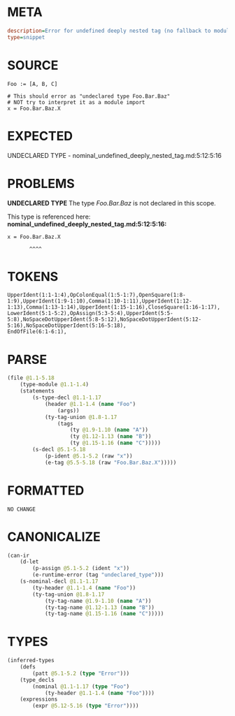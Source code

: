 # META
~~~ini
description=Error for undefined deeply nested tag (no fallback to module)
type=snippet
~~~
# SOURCE
~~~roc
Foo := [A, B, C]

# This should error as "undeclared type Foo.Bar.Baz"
# NOT try to interpret it as a module import
x = Foo.Bar.Baz.X
~~~
# EXPECTED
UNDECLARED TYPE - nominal_undefined_deeply_nested_tag.md:5:12:5:16
# PROBLEMS
**UNDECLARED TYPE**
The type _Foo.Bar.Baz_ is not declared in this scope.

This type is referenced here:
**nominal_undefined_deeply_nested_tag.md:5:12:5:16:**
```roc
x = Foo.Bar.Baz.X
```
           ^^^^


# TOKENS
~~~zig
UpperIdent(1:1-1:4),OpColonEqual(1:5-1:7),OpenSquare(1:8-1:9),UpperIdent(1:9-1:10),Comma(1:10-1:11),UpperIdent(1:12-1:13),Comma(1:13-1:14),UpperIdent(1:15-1:16),CloseSquare(1:16-1:17),
LowerIdent(5:1-5:2),OpAssign(5:3-5:4),UpperIdent(5:5-5:8),NoSpaceDotUpperIdent(5:8-5:12),NoSpaceDotUpperIdent(5:12-5:16),NoSpaceDotUpperIdent(5:16-5:18),
EndOfFile(6:1-6:1),
~~~
# PARSE
~~~clojure
(file @1.1-5.18
	(type-module @1.1-1.4)
	(statements
		(s-type-decl @1.1-1.17
			(header @1.1-1.4 (name "Foo")
				(args))
			(ty-tag-union @1.8-1.17
				(tags
					(ty @1.9-1.10 (name "A"))
					(ty @1.12-1.13 (name "B"))
					(ty @1.15-1.16 (name "C")))))
		(s-decl @5.1-5.18
			(p-ident @5.1-5.2 (raw "x"))
			(e-tag @5.5-5.18 (raw "Foo.Bar.Baz.X")))))
~~~
# FORMATTED
~~~roc
NO CHANGE
~~~
# CANONICALIZE
~~~clojure
(can-ir
	(d-let
		(p-assign @5.1-5.2 (ident "x"))
		(e-runtime-error (tag "undeclared_type")))
	(s-nominal-decl @1.1-1.17
		(ty-header @1.1-1.4 (name "Foo"))
		(ty-tag-union @1.8-1.17
			(ty-tag-name @1.9-1.10 (name "A"))
			(ty-tag-name @1.12-1.13 (name "B"))
			(ty-tag-name @1.15-1.16 (name "C")))))
~~~
# TYPES
~~~clojure
(inferred-types
	(defs
		(patt @5.1-5.2 (type "Error")))
	(type_decls
		(nominal @1.1-1.17 (type "Foo")
			(ty-header @1.1-1.4 (name "Foo"))))
	(expressions
		(expr @5.12-5.16 (type "Error"))))
~~~
